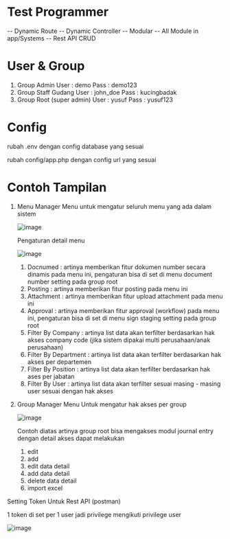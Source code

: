 # Test Programmer 
-- Dynamic Route 
-- Dynamic Controller 
-- Modular 
-- All Module in app/Systems 
-- Rest API CRUD

# User & Group 
1. Group Admin 
    User : demo 
    Pass : demo123 
2. Group Staff Gudang 
    User : john_doe 
    Pass : kucingbadak
3. Group Root (super admin)
    User : yusuf 
    Pass : yusuf123
    
# Config 
rubah .env dengan config database yang sesuai 

rubah config/app.php dengan config url yang sesuai 


# Contoh Tampilan 

1. Menu Manager 
   Menu untuk mengatur seluruh menu yang ada dalam sistem 
   
   ![image](https://user-images.githubusercontent.com/89963599/132788838-f0d22b2c-7861-4957-81a3-0d8302e840fb.png)

   Pengaturan detail menu 
   
   ![image](https://user-images.githubusercontent.com/89963599/132788910-6d5067e1-c666-4952-b9b1-9eb21f0cfdd2.png)
   
   1. Docnumed  		: artinya memberikan fitur dokumen number secara dinamis pada menu ini, pengaturan bisa di set di menu document number setting pada group root 
   2. Posting   		: artinya memberikan fitur posting pada menu ini
   3. Attachment 		: artinya memberikan fitur upload attachment pada menu ini 
   4. Approval  		: artinya memberikan fitur approval (workflow) pada menu ini, pengaturan bisa di set di menu sign staging setting pada group root
   5. Filter By Company 	: artinya list data akan terfilter berdasarkan hak akses company code (jika sistem dipakai multi perusahaan/anak perusahaan)
   6. Filter By Department : artinya list data akan terfilter berdasarkan hak akses per departemen 
   7. Filter By Position   : artinya list data akan terfilter berdasarkan hak ases per jabatan 
   8. Filter By User	: artinya list data akan terfilter sesuai masing - masing user sesuai dengan hak akses 
   
2. Group Manager 
   Menu Untuk mengatur hak akses per group 
   
   ![image](https://user-images.githubusercontent.com/89963599/132789795-d9713df5-ac15-45ca-85e1-80699c909b65.png)
   
   Contoh diatas artinya group root bisa mengakses modul journal entry dengan detail akses dapat melakukan 
   1. edit 
   2. add
   3. edit data detail 
   4. add data detail 
   5. delete data detail 
   6. import excel 


   



Setting Token Untuk Rest API (postman) 

1 token di set per 1 user jadi privilege mengikuti privilege user 

![image](https://user-images.githubusercontent.com/89963599/131812671-51292bbc-9d97-4440-8a48-bba0a4ffef9f.png)


